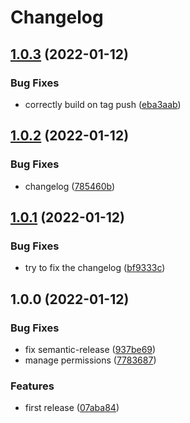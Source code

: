 # Changelog

## [1.0.3](https://github.com/SilentEight/jenkins-semantic-release-image/compare/v1.0.2...v1.0.3) (2022-01-12)


### Bug Fixes

* correctly build on tag push ([eba3aab](https://github.com/SilentEight/jenkins-semantic-release-image/commit/eba3aab7fa72b26d93e2c1b1166b7cb8f2fde7e3))

## [1.0.2](https://github.com/SilentEight/jenkins-semantic-release-image/compare/v1.0.1...v1.0.2) (2022-01-12)


### Bug Fixes

* changelog ([785460b](https://github.com/SilentEight/jenkins-semantic-release-image/commit/785460b4a4397fa8e8c6b9ed5153835605224840))

## [1.0.1](https://github.com/SilentEight/jenkins-semantic-release-image/compare/v1.0.0...v1.0.1) (2022-01-12)


### Bug Fixes

* try to fix the changelog ([bf9333c](https://github.com/SilentEight/jenkins-semantic-release-image/commit/bf9333c0c0eb25261f6506da8c531d939f6b9a6c))

## 1.0.0 (2022-01-12)


### Bug Fixes

* fix semantic-release ([937be69](https://github.com/SilentEight/jenkins-semantic-release-image/commit/937be693532fdec02711f1ebd0c4457f03546630))
* manage permissions ([7783687](https://github.com/SilentEight/jenkins-semantic-release-image/commit/7783687430ac885ed566a2d3e283d67ed93e5830))


### Features

* first release ([07aba84](https://github.com/SilentEight/jenkins-semantic-release-image/commit/07aba84dd74f368e0b7abcb94284ff2ee8e8a803))
